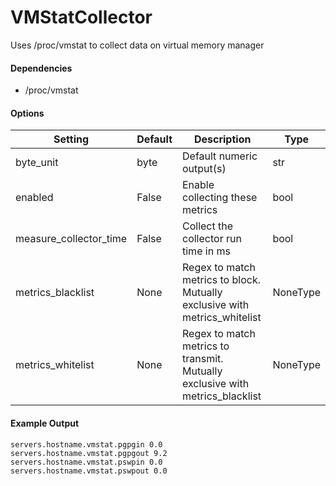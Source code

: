 <!--This file was generated from the python source
Please edit the source to make changes
-->
VMStatCollector
=====

Uses /proc/vmstat to collect data on virtual memory manager

#### Dependencies

 * /proc/vmstat


#### Options

Setting | Default | Description | Type
--------|---------|-------------|-----
byte_unit | byte | Default numeric output(s) | str
enabled | False | Enable collecting these metrics | bool
measure_collector_time | False | Collect the collector run time in ms | bool
metrics_blacklist | None | Regex to match metrics to block. Mutually exclusive with metrics_whitelist | NoneType
metrics_whitelist | None | Regex to match metrics to transmit. Mutually exclusive with metrics_blacklist | NoneType

#### Example Output

```
servers.hostname.vmstat.pgpgin 0.0
servers.hostname.vmstat.pgpgout 9.2
servers.hostname.vmstat.pswpin 0.0
servers.hostname.vmstat.pswpout 0.0
```

